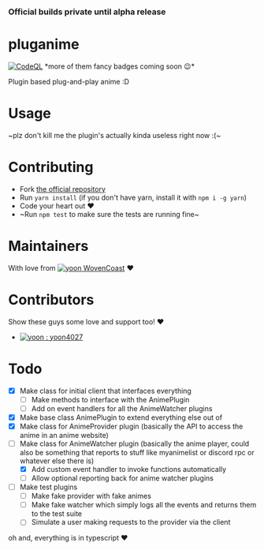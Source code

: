 ### Official builds private until alpha release

# pluganime

[![CodeQL](https://github.com/WovenCoast/pluganime/actions/workflows/codeql-analysis.yml/badge.svg)](https://github.com/WovenCoast/pluganime/actions/workflows/codeql-analysis.yml) \*more of them fancy badges coming soon 😉\*

Plugin based plug-and-play anime :D

# Usage

~plz don't kill me the plugin's actually kinda useless right now :(~

# Contributing

- Fork [the official repository](https://github.com/WovenCoast/pluganime)
- Run `yarn install` (if you don't have yarn, install it with `npm i -g yarn`)
- Code your heart out ♥
- ~Run `npm test` to make sure the tests are running fine~

# Maintainers

With love from [![yoon](https://github.com/WovenCoast.png?size=25) WovenCoast](https://github.com/WovenCoast) ♥

# Contributors

Show these guys some love and support too! ♥

- [![yoon](https://github.com/yoon4027.png?size=25) : yoon4027](https://github.com/yoon4027)

# Todo

- [x] Make class for initial client that interfaces everything
  - [ ] Make methods to interface with the AnimePlugin
  - [ ] Add on event handlers for all the AnimeWatcher plugins
- [x] Make base class AnimePlugin to extend everything else out of
- [x] Make class for AnimeProvider plugin (basically the API to access the anime in an anime website)
- [ ] Make class for AnimeWatcher plugin (basically the anime player, could also be something that reports to stuff like myanimelist or discord rpc or whatever else there is)
  - [x] Add custom event handler to invoke functions automatically
  - [ ] Allow optional reporting back for anime watcher plugins
- [ ] Make test plugins
  - [ ] Make fake provider with fake animes
  - [ ] Make fake watcher which simply logs all the events and returns them to the test suite
  - [ ] Simulate a user making requests to the provider via the client

oh and, everything is in typescript ♥
